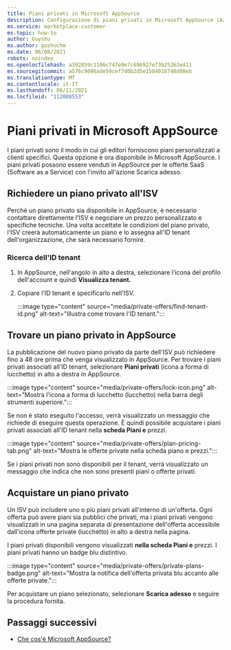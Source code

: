```yaml
---
title: Piani privati in Microsoft AppSource
description: Configurazione di piani privati in Microsoft AppSource (Azure Marketplace).
ms.service: marketplace-customer
ms.topic: how-to
author: Guyshu
ms.author: gushuchm
ms.date: 06/08/2021
robots: noindex
ms.openlocfilehash: a392859c1106c747e0e7c696927ef3b25262e411
ms.sourcegitcommit: a576c9606ade59cef7d0b2d5e1584016740d08eb
ms.translationtype: MT
ms.contentlocale: it-IT
ms.lasthandoff: 06/11/2021
ms.locfileid: "112008553"
---
```

# <a name="private-plans-in-microsoft-appsource"></a>Piani privati in Microsoft AppSource

I piani privati sono il modo in cui gli editori forniscono piani personalizzati a clienti specifici. Questa opzione è ora disponibile in Microsoft AppSource. I piani privati possono essere venduti in AppSource per le  offerte SaaS (Software as a Service) con l'invito all'azione Scarica adesso.

## <a name="ask-your-isv-for-a-private-plan"></a>Richiedere un piano privato all'ISV

Perché un piano privato sia disponibile in AppSource, è necessario contattare direttamente l'ISV e negoziare un prezzo personalizzato e specifiche tecniche. Una volta accettate le condizioni del piano privato, l'ISV creerà automaticamente un piano e lo assegna all'ID tenant dell'organizzazione, che sarà necessario fornire.

### <a name="finding-your-tenant-id"></a>Ricerca dell'ID tenant

1. In AppSource, nell'angolo in alto a destra, selezionare l'icona del profilo dell'account e quindi **Visualizza tenant.**
2. Copiare l'ID tenant e specificarlo nell'ISV.

    :::image type="content" source="media/private-offers/find-tenant-id.png" alt-text="Illustra come trovare l'ID tenant.":::

## <a name="find-a-private-plan-in-appsource"></a>Trovare un piano privato in AppSource

La pubblicazione del nuovo piano privato da parte dell'ISV può richiedere fino a 48 ore prima che venga visualizzato in AppSource. Per trovare i piani privati associati all'ID tenant, selezionare **Piani privati** (icona a forma di lucchetto) in alto a destra in AppSource.

:::image type="content" source="media/private-offers/lock-icon.png" alt-text="Mostra l'icona a forma di lucchetto (lucchetto) nella barra degli strumenti superiore.":::

Se non è stato eseguito l'accesso, verrà visualizzato un messaggio che richiede di eseguire questa operazione. È quindi possibile acquistare i piani privati associati all'ID tenant nella **scheda Piani e** prezzi.

:::image type="content" source="media/private-offers/plan-pricing-tab.png" alt-text="Mostra le offerte private nella scheda piano e prezzi.":::

Se i piani privati non sono disponibili per il tenant, verrà visualizzato un messaggio che indica che non sono presenti piani o offerte privati.

## <a name="purchase-a-private-plan"></a>Acquistare un piano privato

Un ISV può includere uno o più piani privati all'interno di un'offerta. Ogni offerta può avere piani sia pubblici che privati, ma i piani privati vengono visualizzati in una pagina separata di presentazione dell'offerta accessibile dall'icona offerte private (lucchetto) in alto a destra nella pagina.

I piani privati disponibili vengono visualizzati **nella scheda Piani e** prezzi. I piani privati hanno un badge blu distintivo.

:::image type="content" source="media/private-offers/private-plans-badge.png" alt-text="Mostra la notifica dell'offerta privata blu accanto alle offerte private.":::

Per acquistare un piano selezionato, selezionare **Scarica adesso** e seguire la procedura fornita.

## <a name="next-steps"></a>Passaggi successivi

- [Che cos'è Microsoft AppSource?](appsource-overview.md)
